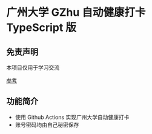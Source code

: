 # 广州大学 GZhu 自动健康打卡 TypeScript 版

## 免责声明

本项目仅用于学习交流

[参考](https://github.com/ehxie/clockIn_gzhu)

## 功能简介

- 使用 Github Actions 实现广州大学自动健康打卡
- 账号密码均由自己秘密保存
